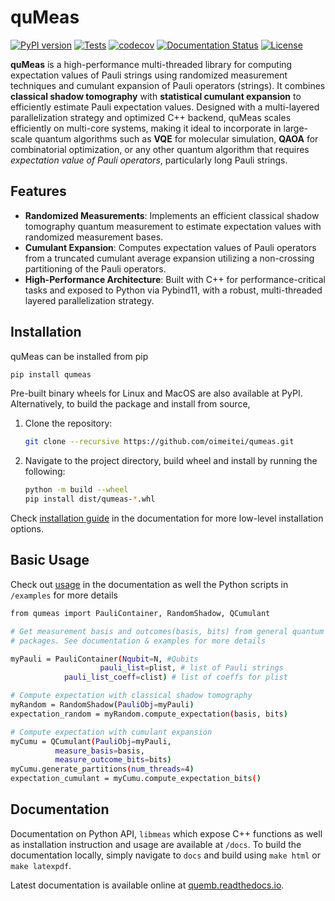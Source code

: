 # quMeas
[![PyPI version](https://badge.fury.io/py/qumeas.svg)](https://badge.fury.io/py/qumeas)
[![Tests](https://github.com/oimeitei/qumeas/actions/workflows/test_light.yml/badge.svg)](https://github.com/oimeitei/qumeas/actions/workflows/test_light.yml)
[![codecov](https://codecov.io/github/oimeitei/qumeas/graph/badge.svg?token=0RWJXUEG3E)](https://codecov.io/github/oimeitei/qumeas)
[![Documentation Status](https://readthedocs.org/projects/qumeas/badge/?version=latest)](https://qumeas.readthedocs.io/en/latest/?badge=latest)
[![License](https://img.shields.io/badge/License-Apache_2.0-blue.svg)](https://opensource.org/licenses/Apache-2.0)

**quMeas** is a high-performance multi-threaded library for computing expectation values of Pauli strings using randomized measurement techniques and cumulant expansion of Pauli operators (strings). It combines **classical shadow tomography** with **statistical cumulant expansion** to efficiently estimate Pauli expectation values. Designed with a multi-layered parallelization strategy and optimized C++ backend, quMeas scales efficiently on multi-core systems, making it ideal to incorporate in large-scale quantum algorithms such as **VQE** for molecular simulation, **QAOA** for combinatorial optimization, or any other quantum algorithm that requires *expectation value of Pauli operators*, particularly long Pauli strings.

## Features
- **Randomized Measurements**: Implements an efficient classical shadow tomography quantum measurement to estimate expectation values with randomized measurement bases.
- **Cumulant Expansion**: Computes expectation values of Pauli operators from a truncated cumulant average expansion utilizing a non-crossing partitioning of the Pauli operators.
- **High-Performance Architecture**: Built with C++ for performance-critical tasks and exposed to Python via Pybind11, with a robust, multi-threaded layered parallelization strategy.

## Installation

quMeas can be installed from pip

```bash
pip install qumeas
```

Pre-built binary wheels for Linux and MacOS are also available at PyPI. Alternatively, to build the package and install from source,

1. Clone the repository:
	```bash
	git clone --recursive https://github.com/oimeitei/qumeas.git
	```
2. Navigate to the project directory, build wheel and install by running the following:
	```bash
	python -m build --wheel
	pip install dist/qumeas-*.whl	
	```
Check [installation guide](https://qumeas.readthedocs.io/en/latest/installation.html) in the documentation for more low-level installation options.


## Basic Usage

Check out [usage](https://qumeas.readthedocs.io/en/latest/usage.html) in the documentation as well the Python scripts in `/examples` for more details


```bash
from qumeas import PauliContainer, RandomShadow, QCumulant

# Get measurement basis and outcomes(basis, bits) from general quantum computing
# packages. See documentation & examples for more details

myPauli = PauliContainer(Nqubit=N, #Qubits
                 	pauli_list=plist, # list of Pauli strings
		 	pauli_list_coeff=clist) # list of coeffs for plist

# Compute expectation with classical shadow tomography
myRandom = RandomShadow(PauliObj=myPauli)
expectation_random = myRandom.compute_expectation(basis, bits)

# Compute expectation with cumulant expansion
myCumu = QCumulant(PauliObj=myPauli,
		  measure_basis=basis,
		  measure_outcome_bits=bits)
myCumu.generate_partitions(num_threads=4)
expectation_cumulant = myCumu.compute_expectation_bits()
```


## Documentation

Documentation on Python API, `libmeas` which expose C++ functions as well as installation instruction and usage are available at `/docs`. To build the documentation locally, simply navigate to `docs` and build using `make html` or `make latexpdf`.

Latest documentation is available online at [quemb.readthedocs.io](http://qumeas.readthedocs.io/en/stable).
